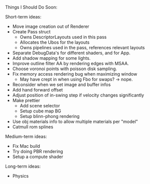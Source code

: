 Things I Should Do Soon:

Short-term ideas:
- Move image creation out of Renderer
- Create Pass struct
  - Owns DescriptorLayouts used in this pass
  - Allocates the Ubos for the layouts
  - Owns pipelines used in the pass, references relevant layouts
- Separate DebugData's for different shaders, and for App.
- Add shadow mapping for some lights.
- Improve outline filter AA by rendering edges with MSAA.
- Choose voronoi points with poisson disk sampling.
- Fix memory access rendering bug when maximizing window
  - May have crept in when using Fbo for swaps? -> nope.
- Reconsider when we set image and buffer infos
- Add hand forward offset
- Adjust position of in-swing step if velocity changes significantly
- Make prettier
  - Add scene selector
  - Setup cube map BG
  - Setup blinn-phong rendering
- Use obj materials info to allow multiple materials per "model"
- Catmull rom splines

Medium-term ideas:
- Fix Mac build
- Try doing PBR rendering
- Setup a compute shader

Long-term ideas:
- Physics
